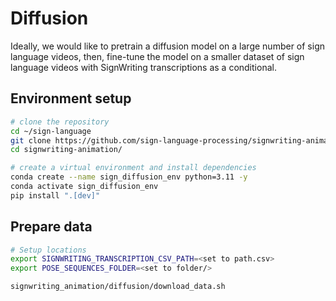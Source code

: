 # Diffusion

Ideally, we would like to pretrain a diffusion model on a large number of sign language videos, 
then, fine-tune the model on a smaller dataset of sign language videos with SignWriting transcriptions as a conditional.


## Environment setup

```bash
# clone the repository
cd ~/sign-language
git clone https://github.com/sign-language-processing/signwriting-animation.git
cd signwriting-animation/

# create a virtual environment and install dependencies
conda create --name sign_diffusion_env python=3.11 -y
conda activate sign_diffusion_env
pip install ".[dev]"
```

## Prepare data

```bash
# Setup locations
export SIGNWRITING_TRANSCRIPTION_CSV_PATH=<set to path.csv>
export POSE_SEQUENCES_FOLDER=<set to folder/>

signwriting_animation/diffusion/download_data.sh
```
